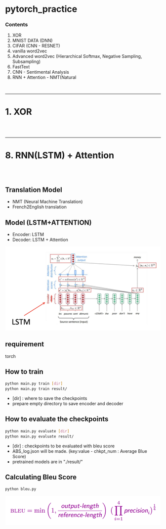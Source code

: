 # pytorch_practice


### Contents
1. XOR
2. MNIST DATA (DNN)
3. CIFAR (CNN - RESNET)
4. vanilla word2vec
5. Advanced word2vec (Hierarchical Softmax, Negative Sampling, Subsampling)
6. FastText
7. CNN - Sentimental Analysis
8. RNN + Attention - NMT(Natural 
<br>

---

# 1. XOR

<br>
<br>

---

# 8. RNN(LSTM) + Attention

<br>
<br>

## Translation Model
- NMT (Neural Machine Translation)
- French2English translation

## Model (LSTM+ATTENTION)
- Encoder: LSTM
- Decoder: LSTM + Attention

![LSTM+Attention](https://github.com/lmhljhlmhljh/pytorch_practice/blob/master/RNNATTENTION/assets/rnn_attention.png)

## requirement
torch

## How to train
``` bash
python main.py train [dir]
python main.py train result/
```
- [dir] : where to save the checkpoints
- prepare empty directory to save encoder and decoder


## How to evaluate the checkpoints
``` bash
python main.py evaluate [dir]
python main.py evaluate result/
```
- [dir] : checkpoints to be evaluated with bleu score
- ABS_log.json will be made. (key:value - chkpt_num : Average Blue Score)
- pretrained models are in "./result/"

## Calculating Bleu Score
``` bash
python bleu.py
```

![Bleu Score](https://github.com/lmhljhlmhljh/pytorch_practice/blob/master/RNNATTENTION/assets/bleu_score.png)
